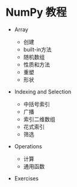 # NumPy 教程

- Array
    - 创建
    - built-in方法
    - 随机数组
    - 性质和方法
    - 重塑
    - 形状


- Indexing and Selection
    - 中括号索引
    - 广播
    - 索引二维数组
    - 花式索引
    - 筛选

- Operations
    - 计算
    - 通用函数
- Exercises